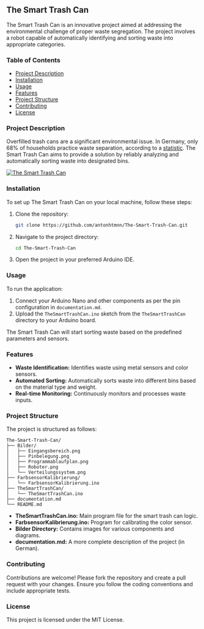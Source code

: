 
## The Smart Trash Can

The Smart Trash Can is an innovative project aimed at addressing the environmental challenge of proper waste segregation. The project involves a robot capable of automatically identifying and sorting waste into appropriate categories.

### Table of Contents

- [Project Description](#project-description)
- [Installation](#installation)
- [Usage](#usage)
- [Features](#features)
- [Project Structure](#project-structure)
- [Contributing](#contributing)
- [License](#license)

### Project Description

Overfilled trash cans are a significant environmental issue. In Germany, only 68% of households practice waste separation, according to a [statistic](https://de.statista.com/statistik/daten/studie/1225/umfrage/praktizierte-muelltrennung-in-den-eu-laendern/). The Smart Trash Can aims to provide a solution by reliably analyzing and automatically sorting waste into designated bins.

[![The Smart Trash Can](https://res.cloudinary.com/marcomontalbano/image/upload/v1649780668/video_to_markdown/images/youtube--o4RRQOSKF5w-c05b58ac6eb4c4700831b2b3070cd403.jpg)](https://youtu.be/o4RRQOSKF5w "The Smart Trash Can")

### Installation

To set up The Smart Trash Can on your local machine, follow these steps:

1. Clone the repository:
    ```bash
    git clone https://github.com/antonhtmnn/The-Smart-Trash-Can.git
    ```
2. Navigate to the project directory:
    ```bash
    cd The-Smart-Trash-Can
    ```
3. Open the project in your preferred Arduino IDE.

### Usage

To run the application:

1. Connect your Arduino Nano and other components as per the pin configuration in `documentation.md`.
2. Upload the `TheSmartTrashCan.ino` sketch from the `TheSmartTrashCan` directory to your Arduino board.

The Smart Trash Can will start sorting waste based on the predefined parameters and sensors.

### Features

- **Waste Identification:** Identifies waste using metal sensors and color sensors.
- **Automated Sorting:** Automatically sorts waste into different bins based on the material type and weight.
- **Real-time Monitoring:** Continuously monitors and processes waste inputs.

### Project Structure

The project is structured as follows:

```
The-Smart-Trash-Can/
├── Bilder/
│   ├── Eingangsbereich.png
│   ├── Pinbelegung.png
│   ├── Programmablaufplan.png
│   ├── Roboter.png
│   └── Verteilungssystem.png
├── FarbsensorKalibrierung/
│   └── FarbsensorKalibrierung.ino
├── TheSmartTrashCan/
│   └── TheSmartTrashCan.ino
├── documentation.md
└── README.md
```

- **TheSmartTrashCan.ino:** Main program file for the smart trash can logic.
- **FarbsensorKalibrierung.ino:** Program for calibrating the color sensor.
- **Bilder Directory:** Contains images for various components and diagrams.
- **documentation.md:** A more complete description of the project (in German).

### Contributing

Contributions are welcome! Please fork the repository and create a pull request with your changes. Ensure you follow the coding conventions and include appropriate tests.

### License

This project is licensed under the MIT License.
